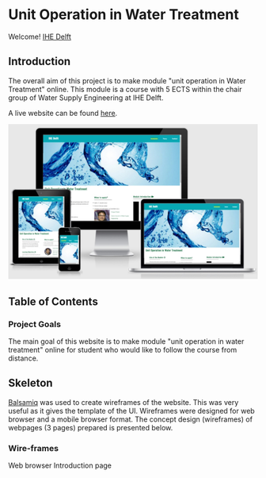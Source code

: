 
# Unit Operation in Water Treatment 
Welcome! [IHE Delft](http://un-ihe.org)
## Introduction
The overall aim of this project is to make module "unit operation in Water Treatment" online. This module is a course with 5 ECTS within the chair group of Water Supply Engineering at IHE Delft.

A live website can be found [here](https://dhakal79.github.io/Portfolio-project-MS1/).

![website preview](assets/images/screenshot.jpg)

## Table of Contents 

### Project Goals

The main goal of this website is to make module "unit operation in water treatment" online for student who would like to follow the course from distance. 

## Skeleton
[Balsamiq](https://balsamiq.com/) was used to create wireframes of the website. This was very useful as it gives the template of the UI. Wireframes were designed for web browser and a mobile browser format. The concept design (wireframes) of webpages (3 pages) prepared is presented below.

### Wire-frames
Web browser Introduction page

